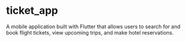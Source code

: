 # ticket_app
A mobile application built with Flutter that allows users to search for and book flight tickets, view upcoming trips, and make hotel reservations.
